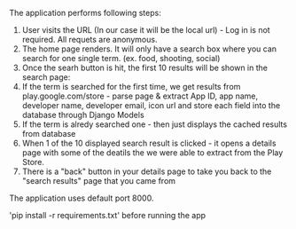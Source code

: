 The application performs following steps:

1. User visits the URL (In our case it will be the local url) - Log in is not required. All requets are anonymous.
2. The home page renders. It will only have a search box where you can search for one single term. (ex. food, shooting, social)
3. Once the searh button is hit, the first 10 results will be shown in the search page:
4. If the term is searched for the first time, we get results from play.google.com/store - parse page & extract App ID, app name, developer name, developer email, icon url and store each field into the database through Django Models
5. If the term is alredy searched one - then just displays the cached results from database
6. When 1 of the 10 displayed search result is clicked - it opens a details page with some of the deatils the we were able to extract from the Play Store.
7. There is a "back" button in your details page to take you back to the "search results" page that you came from


The application uses default port 8000.

'pip install -r requirements.txt' before running the app